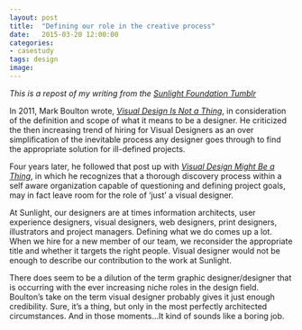 ```yaml
---
layout: post
title:  "Defining our role in the creative process"
date:   2015-03-20 12:00:00
categories:
- casestudy
tags: design
image: 
---
```

<aside><em>This is a repost of my writing from the <a target="_blank" href="http://sunfoundation.tumblr.com/">Sunlight Foundation Tumblr</em></a></aside>
<p>In 2011, Mark Boulton wrote, <a href="http://www.markboulton.co.uk/journal/visual-design-is-not-a-thing"><i>Visual Design Is Not a Thing</i></a>, in consideration of the definition and scope of what it means to be a designer. He criticized the then increasing trend of hiring for Visual Designers as an over simplification of the inevitable process any designer goes through to find the appropriate solution for ill-defined projects.<br></p>

<p>Four years later, he followed that post up with <a href="http://markboulton.co.uk/journal/visual-design-might-be-a-thing"><i>Visual Design Might Be a Thing</i></a>, in which he recognizes that a thorough discovery process within a self aware organization capable of questioning and defining project goals, may in fact leave room for the role of ‘just’ a visual designer.</p>

<p>At Sunlight, our designers are at times information architects, user experience designers, visual designers, web designers, print designers, illustrators and project managers. Defining what we do comes up a lot. When we hire for a new member of our team, we reconsider the appropriate title and whether it targets the right people. Visual designer would not be enough to describe our contribution to the work at Sunlight.</p><p>There does seem to be a dilution of the term graphic designer/designer that is occurring with the ever increasing niche roles in the design field. Boulton’s take on the term visual designer probably gives it just enough credibility. Sure, it’s a thing, but only in the most perfectly architected circumstances. And in those moments…It kind of sounds like a boring job.</p>

